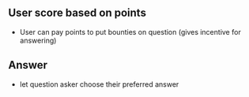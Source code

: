 ## User score based on points
- User can pay points to put bounties on question (gives incentive for answering)

##

## Answer

- let question asker choose their preferred answer
